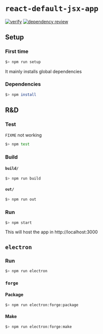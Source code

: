 # `react-default-jsx-app` 

[![verify](https://github.com/percebus/react-default-jsx-app/actions/workflows/always.yml/badge.svg)](https://github.com/percebus/react-default-jsx-app/actions/workflows/always.yml) [![dependency review](https://github.com/percebus/react-default-jsx-app/actions/workflows/pull_request.yml/badge.svg)](https://github.com/percebus/react-default-jsx-app/actions/workflows/pull_request.yml)

## Setup

### First time

```bash
$> npm run setup
```

It mainly installs global dependencies

### Dependencies

```bash
$> npm install
```

## R&D

### Test

`FIXME` not working

```bash
$> npm test
```

### Build

#### `build/`

```bash
$> npm run build
```

#### `out/`

```bash
$> npm run out
```

### Run

```bash
$> npm start
```

This will host the app in http://localhost:3000

## `electron`

### Run

```bash
$> npm run electron
```

### `forge`

#### Package

```bash
$> npm run electron:forge:package
```

#### Make

```bash
$> npm run electron:forge:make
```
